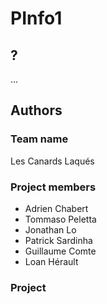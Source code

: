 # PInfo1

## ?

...

## Authors

### Team name

Les Canards Laqués

### Project members

* Adrien Chabert
* Tommaso Peletta
* Jonathan Lo
* Patrick Sardinha
* Guillaume Comte
* Loan Hérault

### Project 

